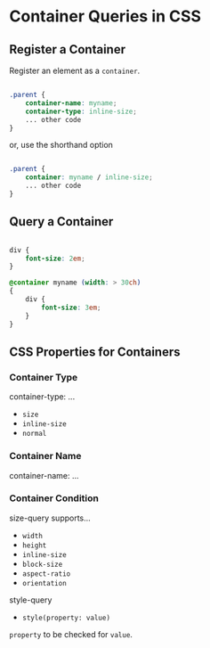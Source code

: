 # Container Queries in CSS

## Register a Container

Register an element as a `container`.

```CSS

.parent {
    container-name: myname;
    container-type: inline-size;
    ... other code
}

```

or, use the shorthand option

```CSS

.parent {
    container: myname / inline-size;
    ... other code
}

```

## Query a Container

```CSS

div {
    font-size: 2em;
}

@container myname (width: > 30ch)
{
    div {
        font-size: 3em;
    }
}

```
## CSS Properties for Containers

### Container Type

container-type: ...

* `size`
* `inline-size`
* `normal`

### Container Name

container-name: ...

### Container Condition

size-query supports...

* `width`
* `height`
* `inline-size`
* `block-size`
* `aspect-ratio`
* `orientation`

style-query

* `style(property: value)`

`property` to be checked for `value`.